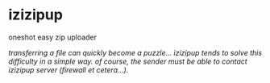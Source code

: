 # izizipup

oneshot easy zip uploader

_transferring a file can quickly become a puzzle... izizipup tends to solve this difficulty in a simple way._
_of course, the sender must be able to contact izizipup server (firewall et cetera...)._

